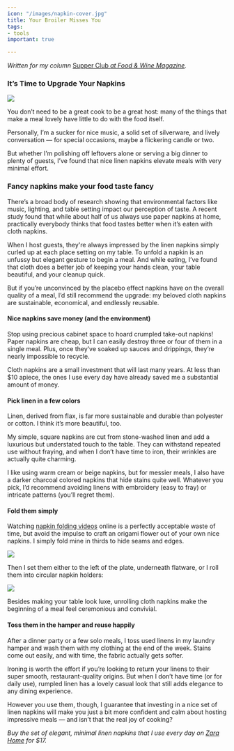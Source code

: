 ```yaml
---
icon: "/images/napkin-cover.jpg"
title: Your Broiler Misses You
tags:
- tools
important: true

---
```

_Written for my column_ [Supper Club _at Food & Wine Magazine_](https://www.foodandwine.com/cooking-techniques/napkin-linen-upgrade-tips-supper-club)_._

### It’s Time to Upgrade Your Napkins

![](https://cdn-image.foodandwine.com/sites/default/files/jonah-reider-cloth-napkins-ft-blog1019.jpg)

You don’t need to be a great cook to be a great host: many of the things that make a meal lovely have little to do with the food itself.

Personally, I’m a sucker for nice music, a solid set of silverware, and lively conversation — for special occasions, maybe a flickering candle or two.

But whether I’m polishing off leftovers alone or serving a big dinner to plenty of guests, I’ve found that nice linen napkins elevate meals with very minimal effort.

### Fancy napkins make your food taste fancy

There’s a broad body of research showing that environmental factors like music, lighting, and table setting impact our perception of taste. A recent study found that while about half of us always use paper napkins at home, practically everybody thinks that food tastes better when it’s eaten with cloth napkins.

When I host guests, they're always impressed by the linen napkins simply curled up at each place setting on my table. To unfold a napkin is an unfussy but elegant gesture to begin a meal. And while eating, I’ve found that cloth does a better job of keeping your hands clean, your table beautiful, and your cleanup quick.

But if you’re unconvinced by the placebo effect napkins have on the overall quality of a meal, I’d still recommend the upgrade: my beloved cloth napkins are sustainable, economical, and endlessly reusable.

#### Nice napkins save money (and the environment)

Stop using precious cabinet space to hoard crumpled take-out napkins! Paper napkins are cheap, but I can easily destroy three or four of them in a single meal. Plus, once they’ve soaked up sauces and drippings, they’re nearly impossible to recycle.

Cloth napkins are a small investment that will last many years. At less than $10 apiece, the ones I use every day have already saved me a substantial amount of money.

#### Pick linen in a few colors

Linen, derived from flax, is far more sustainable and durable than polyester or cotton. I think it’s more beautiful, too.

My simple, square napkins are cut from stone-washed linen and add a luxurious but understated touch to the table. They can withstand repeated use without fraying, and when I don’t have time to iron, their wrinkles are actually quite charming.

I like using warm cream or beige napkins, but for messier meals, I also have a darker charcoal colored napkins that hide stains quite well. Whatever you pick, I’d recommend avoiding linens with embroidery (easy to fray) or intricate patterns (you’ll regret them).

#### Fold them simply

Watching [napkin folding videos](https://www.youtube.com/watch?v=r7_YTnqP5uk "(opens new window)") online is a perfectly acceptable waste of time, but avoid the impulse to craft an origami flower out of your own nice napkins. I simply fold mine in thirds to hide seams and edges.

![](https://media.giphy.com/media/eHGCIK4HqTAP1xYvMr/giphy.gif)

Then I set them either to the left of the plate, underneath flatware, or I roll them into circular napkin holders:

![](https://media.giphy.com/media/SXlYCO2JAme0bajuwz/giphy.gif)

Besides making your table look luxe, unrolling cloth napkins make the beginning of a meal feel ceremonious and convivial.

#### Toss them in the hamper and reuse happily

After a dinner party or a few solo meals, I toss used linens in my laundry hamper and wash them with my clothing at the end of the week. Stains come out easily, and with time, the fabric actually gets softer.

Ironing is worth the effort if you’re looking to return your linens to their super smooth, restaurant-quality origins. But when I don’t have time (or for daily use), rumpled linen has a lovely casual look that still adds elegance to any dining experience.

However you use them, though, I guarantee that investing in a nice set of linen napkins will make you just a bit more confident and calm about hosting impressive meals — and isn’t that the real joy of cooking?

_Buy the set of elegant, minimal linen napkins that I use every day on_ [_Zara Home_](https://www.zarahome.com/us/washed-linen-napkin-(pack-of-2)-c0p301252265.html?colorId=507&srch=true "(opens new window)") _for $17._